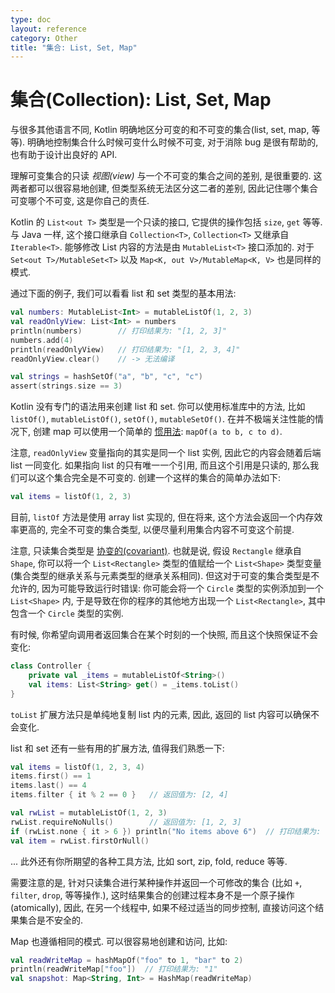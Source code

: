 ```yaml
---
type: doc
layout: reference
category: Other
title: "集合: List, Set, Map"
---
```


# 集合(Collection): List, Set, Map

与很多其他语言不同, Kotlin 明确地区分可变的和不可变的集合(list, set, map, 等等). 明确地控制集合什么时候可变什么时候不可变, 对于消除 bug 是很有帮助的, 也有助于设计出良好的 API.

理解可变集合的只读 _视图(view)_ 与一个不可变的集合之间的差别, 是很重要的. 这两者都可以很容易地创建, 但类型系统无法区分这二者的差别, 因此记住哪个集合可变哪个不可变, 这是你自己的责任.

Kotlin 的 `List<out T>` 类型是一个只读的接口, 它提供的操作包括 `size`, `get` 等等. 与 Java 一样, 这个接口继承自 `Collection<T>`,  `Collection<T>` 又继承自 `Iterable<T>`. 能够修改 List 内容的方法是由 `MutableList<T>` 接口添加的. 对于 `Set<out T>/MutableSet<T>` 以及 `Map<K, out V>/MutableMap<K, V>` 也是同样的模式.

通过下面的例子, 我们可以看看 list 和 set 类型的基本用法:

<div class="sample" markdown="1" theme="idea" data-highlight-only>

```kotlin
val numbers: MutableList<Int> = mutableListOf(1, 2, 3)
val readOnlyView: List<Int> = numbers
println(numbers)        // 打印结果为: "[1, 2, 3]"
numbers.add(4)
println(readOnlyView)   // 打印结果为: "[1, 2, 3, 4]"
readOnlyView.clear()    // -> 无法编译

val strings = hashSetOf("a", "b", "c", "c")
assert(strings.size == 3)
```

</div>

Kotlin 没有专门的语法用来创建 list 和 set. 你可以使用标准库中的方法, 比如 `listOf()`, `mutableListOf()`, `setOf()`, `mutableSetOf()`.
在并不极端关注性能的情况下, 创建 map 可以使用一个简单的 [惯用法](idioms.html#read-only-map): `mapOf(a to b, c to d)`.

注意, `readOnlyView` 变量指向的其实是同一个 list 实例, 因此它的内容会随着后端 list 一同变化. 如果指向 list 的只有唯一一个引用,  而且这个引用是只读的, 那么我们可以这个集合完全是不可变的. 创建一个这样的集合的简单办法如下:

<div class="sample" markdown="1" theme="idea" data-highlight-only>

```kotlin
val items = listOf(1, 2, 3)
```

</div>

目前, `listOf` 方法是使用 array list 实现的, 但在将来, 这个方法会返回一个内存效率更高的, 完全不可变的集合类型, 以便尽量利用集合内容不可变这个前提.

注意, 只读集合类型是 [协变的(covariant)](generics.html#variance). 也就是说, 假设 `Rectangle` 继承自 `Shape`, 你可以将一个 `List<Rectangle>` 类型的值赋给一个 `List<Shape>` 类型变量(集合类型的继承关系与元素类型的继承关系相同). 但这对于可变的集合类型是不允许的, 因为可能导致运行时错误: 你可能会将一个 `Circle` 类型的实例添加到一个 `List<Shape>` 内, 于是导致在你的程序的其他地方出现一个 `List<Rectangle>`, 其中包含一个 `Circle` 类型的实例.

有时候, 你希望向调用者返回集合在某个时刻的一个快照, 而且这个快照保证不会变化:

<div class="sample" markdown="1" theme="idea" data-highlight-only>

```kotlin
class Controller {
    private val _items = mutableListOf<String>()
    val items: List<String> get() = _items.toList()
}
```

</div>

`toList` 扩展方法只是单纯地复制 list 内的元素, 因此, 返回的 list 内容可以确保不会变化.

list 和 set 还有一些有用的扩展方法, 值得我们熟悉一下:

<div class="sample" markdown="1" theme="idea" data-highlight-only>

```kotlin
val items = listOf(1, 2, 3, 4)
items.first() == 1
items.last() == 4
items.filter { it % 2 == 0 }   // 返回值为: [2, 4]

val rwList = mutableListOf(1, 2, 3)
rwList.requireNoNulls()        // 返回值为: [1, 2, 3]
if (rwList.none { it > 6 }) println("No items above 6")  // 打印结果为: "No items above 6"
val item = rwList.firstOrNull()
```

</div>

... 此外还有你所期望的各种工具方法, 比如 sort, zip, fold, reduce 等等.

需要注意的是, 针对只读集合进行某种操作并返回一个可修改的集合 (比如 `+`, `filter`, `drop`, 等等操作.),
这时结果集合的创建过程本身不是一个原子操作(atomically), 因此, 在另一个线程中, 如果不经过适当的同步控制, 直接访问这个结果集合是不安全的.

Map 也遵循相同的模式. 可以很容易地创建和访问, 比如:

<div class="sample" markdown="1" theme="idea" data-highlight-only>

```kotlin
val readWriteMap = hashMapOf("foo" to 1, "bar" to 2)
println(readWriteMap["foo"])  // 打印结果为: "1"
val snapshot: Map<String, Int> = HashMap(readWriteMap)
```

</div>
